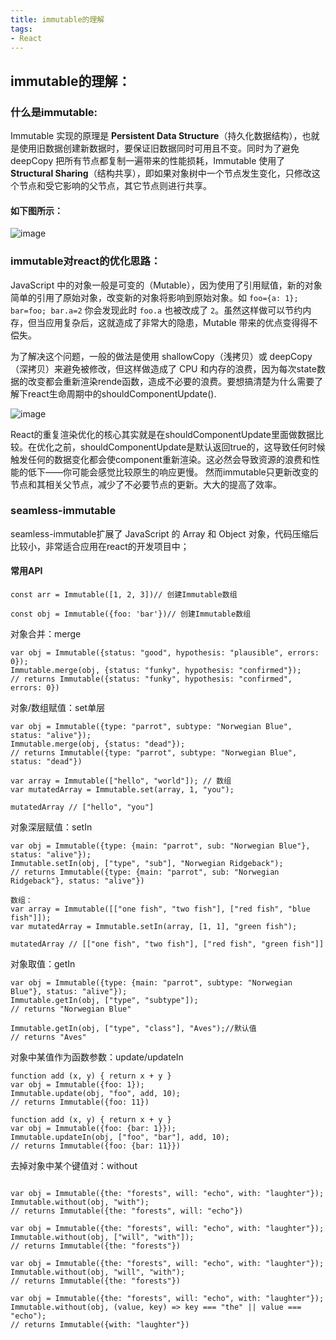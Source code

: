 ```yaml
---
title: immutable的理解
tags: 
- React
---
```

## immutable的理解：
### 什么是immutable:
 Immutable 实现的原理是 **Persistent Data Structure**（持久化数据结构），也就是使用旧数据创建新数据时，要保证旧数据同时可用且不变。同时为了避免 deepCopy 把所有节点都复制一遍带来的性能损耗，Immutable 使用了 **Structural Sharing**（结构共享），即如果对象树中一个节点发生变化，只修改这个节点和受它影响的父节点，其它节点则进行共享。
 <!--more-->

####  如下图所示：
 ![image](https://camo.githubusercontent.com/9e129aaf95d2a645a860dc26532796817e8085c0/687474703a2f2f696d672e616c6963646e2e636f6d2f7470732f69322f5442317a7a695f4b5858585858637458465858627262384f5658582d3631332d3537352e676966)
 
 ### immutable对react的优化思路：
 JavaScript 中的对象一般是可变的（Mutable），因为使用了引用赋值，新的对象简单的引用了原始对象，改变新的对象将影响到原始对象。如 `foo={a: 1}; bar=foo; bar.a=2` 你会发现此时 `foo.a` 也被改成了 `2`。虽然这样做可以节约内存，但当应用复杂后，这就造成了非常大的隐患，Mutable 带来的优点变得得不偿失。
 
 为了解决这个问题，一般的做法是使用 shallowCopy（浅拷贝）或 deepCopy（深拷贝）来避免被修改，但这样做造成了 CPU 和内存的浪费，因为每次state数据的改变都会重新渲染rende函数，造成不必要的浪费。要想搞清楚为什么需要了解下react生命周期中的shouldComponentUpdate().
 
  
 ![image](https://github.com/USTC-Han/USTC-Han.github.io/blob/master/pic/%E7%94%9F%E5%91%BD%E5%91%A8%E6%9C%9F.jpg)
 
 React的重复渲染优化的核心其实就是在shouldComponentUpdate里面做数据比较。在优化之前，shouldComponentUpdate是默认返回true的，这导致任何时候触发任何的数据变化都会使component重新渲染。这必然会导致资源的浪费和性能的低下——你可能会感觉比较原生的响应更慢。
 然而immutable只更新改变的节点和其相关父节点，减少了不必要节点的更新。大大的提高了效率。
###  seamless-immutable
seamless-immutable扩展了 JavaScript 的 Array 和 Object 对象，代码压缩后比较小，非常适合应用在react的开发项目中；
#### 常用API

```
const arr = Immutable([1, 2, 3])// 创建Immutable数组

const obj = Immutable({foo: 'bar'})// 创建Immutable数组

```
对象合并：merge

```
var obj = Immutable({status: "good", hypothesis: "plausible", errors: 0});
Immutable.merge(obj, {status: "funky", hypothesis: "confirmed"});
// returns Immutable({status: "funky", hypothesis: "confirmed", errors: 0})
```
对象/数组赋值：set单层

```
var obj = Immutable({type: "parrot", subtype: "Norwegian Blue", status: "alive"});
Immutable.merge(obj, {status: "dead"});
// returns Immutable({type: "parrot", subtype: "Norwegian Blue", status: "dead"})

var array = Immutable(["hello", "world"]); // 数组
var mutatedArray = Immutable.set(array, 1, "you");

mutatedArray // ["hello", "you"]
```
对象深层赋值：setIn

```
var obj = Immutable({type: {main: "parrot", sub: "Norwegian Blue"}, status: "alive"});
Immutable.setIn(obj, ["type", "sub"], "Norwegian Ridgeback");
// returns Immutable({type: {main: "parrot", sub: "Norwegian Ridgeback"}, status: "alive"})

数组：
var array = Immutable([["one fish", "two fish"], ["red fish", "blue fish"]]);
var mutatedArray = Immutable.setIn(array, [1, 1], "green fish");

mutatedArray // [["one fish", "two fish"], ["red fish", "green fish"]]
```
对象取值：getIn
```
var obj = Immutable({type: {main: "parrot", subtype: "Norwegian Blue"}, status: "alive"});
Immutable.getIn(obj, ["type", "subtype"]);
// returns "Norwegian Blue"

Immutable.getIn(obj, ["type", "class"], "Aves");//默认值
// returns "Aves"
```
对象中某值作为函数参数：update/updateIn
```
function add (x, y) { return x + y }
var obj = Immutable({foo: 1});
Immutable.update(obj, "foo", add, 10);
// returns Immutable({foo: 11})

function add (x, y) { return x + y }
var obj = Immutable({foo: {bar: 1}});
Immutable.updateIn(obj, ["foo", "bar"], add, 10);
// returns Immutable({foo: {bar: 11}})
```
去掉对象中某个键值对：without
```

var obj = Immutable({the: "forests", will: "echo", with: "laughter"});
Immutable.without(obj, "with");
// returns Immutable({the: "forests", will: "echo"})

var obj = Immutable({the: "forests", will: "echo", with: "laughter"});
Immutable.without(obj, ["will", "with"]);
// returns Immutable({the: "forests"})

var obj = Immutable({the: "forests", will: "echo", with: "laughter"});
Immutable.without(obj, "will", "with");
// returns Immutable({the: "forests"})

var obj = Immutable({the: "forests", will: "echo", with: "laughter"});
Immutable.without(obj, (value, key) => key === "the" || value === "echo");
// returns Immutable({with: "laughter"})
```








